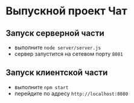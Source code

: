 # Выпускной проект Чат

## Запуск серверной части

- выполните `node server/server.js`
- сервер запустится на сетевом порту `8081`

## Запуск клиентской части

- выполните `npm start`
- перейдите по адресу `http://localhost:8080`
